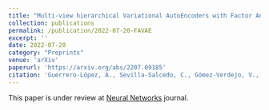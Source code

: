 ```yaml
---
title: "Multi-view hierarchical Variational AutoEncoders with Factor Analysis latent space"
collection: publications
permalink: /publication/2022-07-20-FAVAE
excerpt: ''
date: 2022-07-20
category: "Preprints"
venue: 'arXiv'
paperurl: 'https://arxiv.org/abs/2207.09185'
citation: 'Guerrero-López, A., Sevilla-Salcedo, C., Gómez-Verdejo, V., & Olmos, P. M. (2022). Multi-view hierarchical Variational AutoEncoders with Factor Analysis latent space. arXiv preprint arXiv:2207.09185.'
---
```

This paper is under review at [Neural Networks](https://www.journals.elsevier.com/neural-networks) journal.

